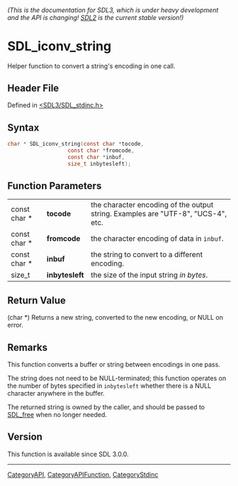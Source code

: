 ###### (This is the documentation for SDL3, which is under heavy development and the API is changing! [SDL2](https://wiki.libsdl.org/SDL2/) is the current stable version!)
# SDL_iconv_string

Helper function to convert a string's encoding in one call.

## Header File

Defined in [<SDL3/SDL_stdinc.h>](https://github.com/libsdl-org/SDL/blob/main/include/SDL3/SDL_stdinc.h)

## Syntax

```c
char * SDL_iconv_string(const char *tocode,
                   const char *fromcode,
                   const char *inbuf,
                   size_t inbytesleft);
```

## Function Parameters

|              |                 |                                                                                  |
| ------------ | --------------- | -------------------------------------------------------------------------------- |
| const char * | **tocode**      | the character encoding of the output string. Examples are "UTF-8", "UCS-4", etc. |
| const char * | **fromcode**    | the character encoding of data in `inbuf`.                                       |
| const char * | **inbuf**       | the string to convert to a different encoding.                                   |
| size_t       | **inbytesleft** | the size of the input string _in bytes_.                                         |

## Return Value

(char *) Returns a new string, converted to the new encoding, or NULL on
error.

## Remarks

This function converts a buffer or string between encodings in one pass.

The string does not need to be NULL-terminated; this function operates on
the number of bytes specified in `inbytesleft` whether there is a NULL
character anywhere in the buffer.

The returned string is owned by the caller, and should be passed to
[SDL_free](SDL_free) when no longer needed.

## Version

This function is available since SDL 3.0.0.

----
[CategoryAPI](CategoryAPI), [CategoryAPIFunction](CategoryAPIFunction), [CategoryStdinc](CategoryStdinc)

